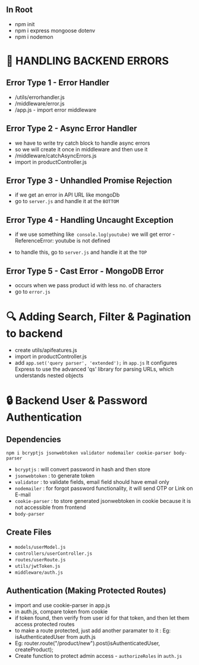 ## In Root
- npm init
- npm i express mongoose dotenv
- npm i nodemon

# 👾 HANDLING BACKEND ERRORS

## Error Type 1 - Error Handler
- /utils/errorhandler.js
- /middleware/error.js
- /app.js - import error middleware

## Error Type 2 - Async Error Handler
- we have to write try catch block to handle async errors
- so we will create it once in middleware and then use it
- /middleware/catchAsyncErrors.js
- import in productController.js

## Error Type 3 - Unhandled Promise Rejection
- if we get an error in API URL like mongoDb
- go to `server.js` and handle it at the `BOTTOM`

## Error Type 4 - Handling Uncaught Exception
- if we use something like` console.log(youtube)`
we will get error - ReferenceError: youtube is not defined

- to handle this, go to `server.js` and handle it at the `TOP`

## Error Type 5 - Cast Error - MongoDB Error   
- occurs when we pass product id with less no. of characters
- go to `error.js`


# 🔍 Adding Search, Filter & Pagination to backend
- create utils/apifeatures.js
- import in productController.js
- add  `app.set('query parser', 'extended');` in `app.js` It configures Express to use the advanced 'qs' library for parsing URLs, which understands nested objects

# 🔒 Backend User & Password Authentication
## Dependencies
```
npm i bcryptjs jsonwebtoken validator nodemailer cookie-parser body-parser
```
- `bcryptjs` : will convert password in hash and then store
- `jsonwebtoken` : to generate token
- `validator` : to validate fields, email field should have email only
- `nodemailer` : for forgot password functionality, it will send OTP or Link on E-mail
- `cookie-parser` : to store generated jsonwebtoken in cookie because it is not accessible from frontend
- `body-parser`

## Create Files
- `models/userModel.js`
- `controllers/userController.js`
- `routes/userRoute.js`
- `utils/jwtToken.js`
- `middleware/auth.js`

## Authentication (Making Protected Routes)
- import and use cookie-parser in app.js
- in auth.js, compare token from cookie
- if token found, then verify from user id for that token, and then let them access protected routes 
- to make a route protected, just add another paramater to it : Eg: isAuthenticatedUser from auth.js
- Eg: router.route("/product/new").post(isAuthenticatedUser, createProduct);
- Create function to protect admin access - `authorizeRoles` in `auth.js`


